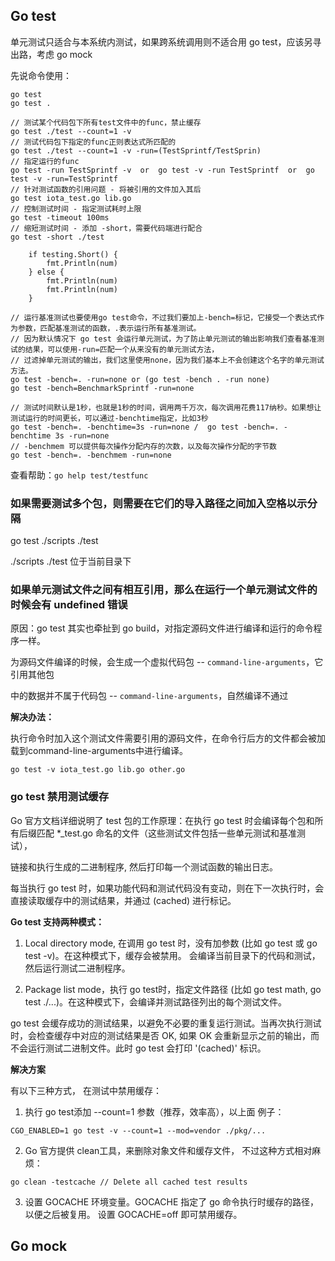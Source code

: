 ## Go test

单元测试只适合与本系统内测试，如果跨系统调用则不适合用 go test，应该另寻出路，考虑 go mock

先说命令使用：

```
go test
go test .

// 测试某个代码包下所有test文件中的func，禁止缓存
go test ./test --count=1 -v
// 测试代码包下指定的func正则表达式所匹配的
go test ./test --count=1 -v -run=(TestSprintf/TestSprin)
// 指定运行的func
go test -run TestSprintf -v  or  go test -v -run TestSprintf  or  go test -v -run=TestSprintf  
// 针对测试函数的引用问题 - 将被引用的文件加入其后
go test iota_test.go lib.go
// 控制测试时间 - 指定测试耗时上限
go test -timeout 100ms
// 缩短测试时间 - 添加 -short，需要代码端进行配合
go test -short ./test

    if testing.Short() {
        fmt.Println(num)
    } else {
        fmt.Println(num)
        fmt.Println(num)
    }

// 运行基准测试也要使用go test命令，不过我们要加上-bench=标记，它接受一个表达式作为参数，匹配基准测试的函数，.表示运行所有基准测试。
// 因为默认情况下 go test 会运行单元测试，为了防止单元测试的输出影响我们查看基准测试的结果，可以使用-run=匹配一个从来没有的单元测试方法，
// 过滤掉单元测试的输出，我们这里使用none，因为我们基本上不会创建这个名字的单元测试方法。
go test -bench=. -run=none or (go test -bench . -run none)
go test -bench=BenchmarkSprintf -run=none

// 测试时间默认是1秒，也就是1秒的时间，调用两千万次，每次调用花费117纳秒。如果想让测试运行的时间更长，可以通过-benchtime指定，比如3秒
go test -bench=. -benchtime=3s -run=none /  go test -bench=. -benchtime 3s -run=none
// -benchmem 可以提供每次操作分配内存的次数，以及每次操作分配的字节数
go test -bench=. -benchmem -run=none

```

查看帮助：`go help test/testfunc`

### 如果需要测试多个包，则需要在它们的导入路径之间加入空格以示分隔

go test ./scripts ./test

./scripts ./test 位于当前目录下

### 如果单元测试文件之间有相互引用，那么在运行一个单元测试文件的时候会有 undefined 错误

原因：go test 其实也牵扯到 go build，对指定源码文件进行编译和运行的命令程序一样。

为源码文件编译的时候，会生成一个虚拟代码包 -- `command-line-arguments`，它引用其他包

中的数据并不属于代码包 -- `command-line-arguments`，自然编译不通过

**解决办法：**

执行命令时加入这个测试文件需要引用的源码文件，在命令行后方的文件都会被加载到command-line-arguments中进行编译。

`go test -v iota_test.go lib.go other.go`

### go test 禁用测试缓存

Go 官方文档详细说明了 test 包的工作原理：在执行 go test 时会编译每个包和所有后缀匹配 *_test.go 命名的文件（这些测试文件包括一些单元测试和基准测试），

链接和执行生成的二进制程序, 然后打印每一个测试函数的输出日志。

每当执行 go test 时，如果功能代码和测试代码没有变动，则在下一次执行时，会直接读取缓存中的测试结果，并通过 (cached) 进行标记。

**Go test 支持两种模式：**

1. Local directory mode, 在调用 go test 时，没有加参数 (比如 go test 或 go test -v)。在这种模式下，缓存会被禁用。 会编译当前目录下的代码和测试，然后运行测试二进制程序。

2. Package list mode，执行 go test时，指定文件路径 (比如 go test math, go test ./...)。在这种模式下，会编译并测试路径列出的每个测试文件。

go test 会缓存成功的测试结果，以避免不必要的重复运行测试。当再次执行测试时，会检查缓存中对应的测试结果是否 OK, 如果 OK 会重新显示之前的输出，而不会运行测试二进制文件。此时 go test 会打印 '(cached)' 标识。


**解决方案**

有以下三种方式， 在测试中禁用缓存：

1. 执行 go test添加 --count=1 参数（推荐，效率高），以上面 例子：

`CGO_ENABLED=1 go test -v --count=1 --mod=vendor ./pkg/...`

2. Go 官方提供 clean工具，来删除对象文件和缓存文件， 不过这种方式相对麻烦：

`go clean -testcache // Delete all cached test results`

3. 设置 GOCACHE 环境变量。GOCACHE 指定了 go 命令执行时缓存的路径，以便之后被复用。 设置 GOCACHE=off 即可禁用缓存。



## Go mock

